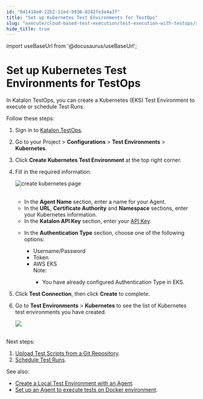 ```yaml
---
id: "8d1414e0-22b2-11ed-9930-0242fe3e4a3f"
title: "Set up Kubernetes Test Environments for TestOps"
slug: "execute/cloud-based-test-execution/test-execution-with-testops/set-up-kubernetes-test-environments-for-testops"
hide_title: true
---
```

import useBaseUrl from '@docusaurus/useBaseUrl';


# <a id="id" class="anchor_top_offset"/><a id="ariaid-title1" class="anchor_top_offset"/>Set up Kubernetes Test Environments for TestOps

<p xmlns="http://www.w3.org/1999/xhtml" className="p">In Katalon TestOps, you can create a Kubernetes (EKS) Test Environment to execute or schedule Test Runs.</p> 
<p xmlns="http://www.w3.org/1999/xhtml" className="p">Follow these steps:</p> 
<ol xmlns="http://www.w3.org/1999/xhtml" className="ol"><li className="li">Sign in to <a className="xref j-external-link" href="https://testops.katalon.io/login" target="_blank">Katalon TestOps</a>.</li><li className="li">     <p className="p">Go to your Project &gt; <strong className="ph b">Configurations</strong> &gt; <strong className="ph b">Test Environments</strong> &gt; <strong className="ph b">Kubernetes</strong>.</p>   </li><li className="li">     <p className="p">Click <strong className="ph b">Create Kubernetes Test Environment</strong> at the top right corner.</p>   </li><li className="li">     <p className="p">Fill in the required information.</p>     <p className="p"> <img className="image" src={useBaseUrl("https://github.com/katalon-studio/docs-images/raw/master/katalon-analytics/docs/testops-revamp-aug-aws-eks/create-kubernetes-page-2.png")} alt="create kubernetes page" /><br /><br />     </p>     <ul className="ul"><li className="li">In the <strong className="ph b">Agent Name</strong> section, enter a name for your Agent.</li><li className="li">In the <strong className="ph b">URL</strong>, <strong className="ph b">Certificate Authority</strong> and <strong className="ph b">Namespace</strong> sections, enter your Kubernetes information.</li><li className="li">In the <strong className="ph b">Katalon API Key</strong> section, enter your <a className="xref j-external-link" href="https://analytics.katalon.com/user/apikey" target="_blank">API Key</a>.</li><li className="li">         <p className="p">In the <strong className="ph b">Authentication Type</strong> section, choose one of the following options:</p>         <ul className="ul"><li className="li">Username/Password</li><li className="li">Token</li><li className="li">AWS EKS<div className="note note note_note"><span className="note__title">Note:</span>                <p className="p">               </p><div className="p">                 <ul className="ul"><li className="li">                     <p className="p">You have already configured Authentication Type in EKS.</p>                   </li></ul>               </div>             </div></li></ul>       </li></ul>   </li><li className="li">     <p className="p">Click <strong className="ph b">Test Connection</strong>, then click <strong className="ph b">Create</strong> to complete.</p>   </li><li className="li">     <p className="p">Go to <strong className="ph b">Test Environments</strong> &gt; <strong className="ph b">Kubernetes</strong> to see the list of Kubernetes test environments you have created.</p>     <p className="p"> <img className="image" src={useBaseUrl("https://github.com/katalon-studio/docs-images/raw/master/katalon-analytics/docs/testops-revamp-aug-aws-eks/kubernetes-test-environment-page-list-2.png")} /><br /><br />     </p>   </li></ol> 
<p xmlns="http://www.w3.org/1999/xhtml" className="p">Next steps:</p> 
<ol xmlns="http://www.w3.org/1999/xhtml" className="ol"><li className="li"> <a className="xref" href="/organize/upload-test-scripts-from-the-git-repository-to-katalon-testops">Upload Test Scripts from a Git Repository</a>.</li><li className="li"> <a className="xref" href="/execute/schedule-test-execution/schedule-test-runs-in-testops">Schedule Test Runs</a>.</li></ol> 
<p xmlns="http://www.w3.org/1999/xhtml" className="p">See also:</p> 
<ul xmlns="http://www.w3.org/1999/xhtml" className="ul"><li className="li"> <a className="xref" href="/execute/cloud-based-test-execution/test-execution-with-testops/local-test-environments/create-a-local-test-environment-with-an-agent">Create a Local Test Environment with an Agent</a>.</li><li className="li"> <a className="xref" href="/execute/cloud-based-test-execution/test-execution-with-testops/set-up-docker-test-environments-for-testops">Set up an Agent to execute tests on Docker environment</a>.</li></ul> 
